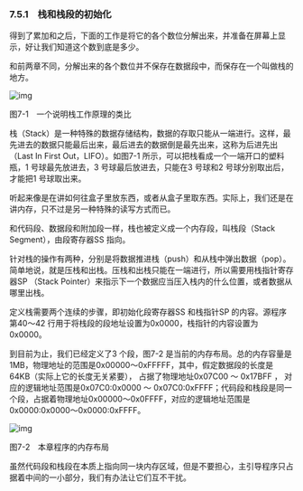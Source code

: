 ### 7.5.1　栈和栈段的初始化

得到了累加和之后，下面的工作是将它的各个数位分解出来，并准备在屏幕上显示，好让我们知道这个数到底是多少。

和前两章不同，分解出来的各个数位并不保存在数据段中，而保存在一个叫做栈的地方。

![img](../0-Assets/Epubook/x86汇编语言从实模式到保护模式_李忠_等_Z_Library/images/00200.jpeg)

图7-1　一个说明栈工作原理的类比

栈（Stack）是一种特殊的数据存储结构，数据的存取只能从一端进行。这样，最先进去的数据只能最后出来，最后进去的数据倒是最先出来，这称为后进先出（Last In First Out，LIFO）。如图7-1 所示，可以把栈看成一个一端开口的塑料瓶，1 号球最先放进去，3 号球最后放进去，只能在3 号球和2 号球分别取出后，才能把1 号球取出来。

听起来像是在讲如何往盒子里放东西，或者从盒子里取东西。实际上，我们还是在讲内存，只不过是另一种特殊的读写方式而已。

和代码段、数据段和附加段一样，栈也被定义成一个内存段，叫栈段（Stack Segment），由段寄存器SS 指向。

针对栈的操作有两种，分别是将数据推进栈（push）和从栈中弹出数据（pop）。简单地说，就是压栈和出栈。压栈和出栈只能在一端进行，所以需要用栈指针寄存器SP （Stack Pointer）来指示下一个数据应当压入栈内的什么位置，或者数据从哪里出栈。

定义栈需要两个连续的步骤，即初始化段寄存器SS 和栈指针SP 的内容。源程序第40～42 行用于将栈段的段地址设置为0x0000，栈指针的内容设置为0x0000。

到目前为止，我们已经定义了3 个段，图7-2 是当前的内存布局。总的内存容量是1MB，物理地址的范围是0x00000～0xFFFFF，其中，假定数据段的长度是64KB（实际上它的长度无关紧要）， 占据了物理地址0x07C00 ～ 0x17BFF ， 对应的逻辑地址范围是0x07C0:0x0000 ～ 0x07C0:0xFFFF；代码段和栈段是同一个段，占据着物理地址0x00000～0x0FFFF，对应的逻辑地址范围是0x0000:0x0000～0x0000:0xFFFF。

![img](../0-Assets/Epubook/x86汇编语言从实模式到保护模式_李忠_等_Z_Library/images/00201.jpeg)

图7-2　本章程序的内存布局

虽然代码段和栈段在本质上指向同一块内存区域，但是不要担心，主引导程序只占据着中间的一小部分，我们有办法让它们互不干扰。